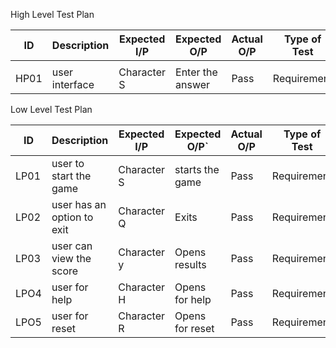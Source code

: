 High Level Test Plan
 
  |    ID	   |  Description	    | Expected I/P	  |   Expected O/P      |	 Actual O/P	   |  Type of Test  |
  |----------|------------------|-----------------|---------------------|----------------|----------------|
  |          |                  |                 |                     |                |                |
  |  HP01    |user interface    |  Character S	  |   Enter the answer  |      Pass	     |  Requirement   |
  
Low Level Test Plan
   
  | ID	 |     Description	            |  Expected I/P |	Expected O/P`	     |  Actual O/P   |	Type of Test |
  |------|----------------------------- |---------------|--------------------|---------------|---------------|
  | LP01 |  user to start the game      | 	Character S	|  starts the game   |	Pass	       |  Requirement  |
  | LP02 |  user has an option to exit	  |   Character Q	|   Exits	           |  Pass	       |  Requirement  |
  | LP03 | user can view the score     |	  Character y |  Opens results	   |  Pass	       |  Requirement  |
  | LPO4 |  user for help               |   Character H |  Opens for help    |  Pass         |  Requirement  |
  | LPO5 |   user for reset             |   Character R |  Opens for reset   |  Pass         |  Requirement  |
  
